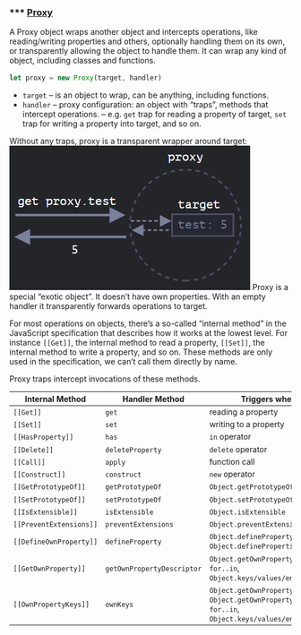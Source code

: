### \*** [Proxy](https://javascript.info/proxy)
A Proxy object wraps another object and intercepts operations, like reading/writing properties
and others, optionally handling them on its own, or transparently allowing the object to handle them.
It can wrap any kind of object, including classes and functions.
```typescript
let proxy = new Proxy(target, handler)
```
- `target` – is an object to wrap, can be anything, including functions.
- `handler` – proxy configuration: an object with “traps”, methods that intercept
  operations. – e.g. `get` trap for reading a property of target, `set` trap for writing a property into target, and so on.

Without any traps, proxy is a transparent wrapper around target:
![Proxy wrapper](images/proxy.png)
Proxy is a special “exotic object”. It doesn’t have own properties.
With an empty handler it transparently forwards operations to target.

For most operations on objects, there’s a so-called “internal method” in the JavaScript specification
that describes how it works at the lowest level. For instance `[[Get]]`, the internal method
to read a property, `[[Set]]`, the internal method to write a property, and so on.
These methods are only used in the specification, we can’t call them directly by name.

Proxy traps intercept invocations of these methods.

| Internal Method         | Handler Method             | Triggers when…                                                                                        |
|-------------------------|----------------------------|-------------------------------------------------------------------------------------------------------|
| `[[Get]]`               | `get`                      | reading a property                                                                                    |
| `[[Set]]`               | `set`                      | writing to a property                                                                                 |
| `[[HasProperty]]`       | `has`                      | `in` operator                                                                                         |
| `[[Delete]]`            | `deleteProperty`           | `delete` operator                                                                                     |
| `[[Call]]`              | `apply`                    | function call                                                                                         |
| `[[Construct]]`         | `construct`                | `new` operator                                                                                        |
| `[[GetPrototypeOf]]`    | `getPrototypeOf`           | `Object.getPrototypeOf`                                                                               |
| `[[SetPrototypeOf]]`    | `setPrototypeOf`           | `Object.setPrototypeOf`                                                                               |
| `[[IsExtensible]]`      | `isExtensible`             | `Object.isExtensible`                                                                                 |
| `[[PreventExtensions]]` | `preventExtensions`        | `Object.preventExtensions`                                                                            |
| `[[DefineOwnProperty]]` | `defineProperty`           | `Object.defineProperty`, `Object.defineProperties`                                                    |
| `[[GetOwnProperty]]`    | `getOwnPropertyDescriptor` | `Object.getOwnPropertyDescriptor`, `for..in`, `Object.keys/values/entries`                            |
| `[[OwnPropertyKeys]]`   | `ownKeys`                  | `Object.getOwnPropertyNames`, `Object.getOwnPropertySymbols`, `for..in`, `Object.keys/values/entries` |





